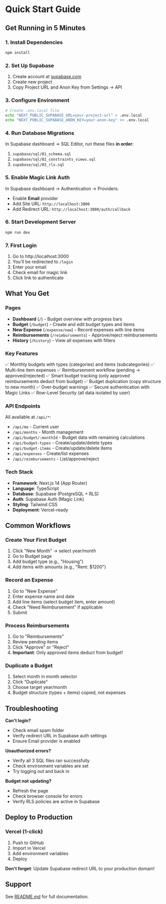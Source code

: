 # Quick Start Guide

## Get Running in 5 Minutes

### 1. Install Dependencies
```bash
npm install
```

### 2. Set Up Supabase
1. Create account at [supabase.com](https://supabase.com)
2. Create new project
3. Copy Project URL and Anon Key from Settings → API

### 3. Configure Environment
```bash
# Create .env.local file
echo "NEXT_PUBLIC_SUPABASE_URL=your-project-url" > .env.local
echo "NEXT_PUBLIC_SUPABASE_ANON_KEY=your-anon-key" >> .env.local
```

### 4. Run Database Migrations
In Supabase dashboard → SQL Editor, run these files **in order**:
1. `supabase/sql/01_schema.sql`
2. `supabase/sql/02_constraints_views.sql`
3. `supabase/sql/03_rls.sql`

### 5. Enable Magic Link Auth
In Supabase dashboard → Authentication → Providers:
- Enable **Email** provider
- Add Site URL: `http://localhost:3000`
- Add Redirect URL: `http://localhost:3000/auth/callback`

### 6. Start Development Server
```bash
npm run dev
```

### 7. First Login
1. Go to http://localhost:3000
2. You'll be redirected to `/login`
3. Enter your email
4. Check email for magic link
5. Click link to authenticate

## What You Get

### Pages
- **Dashboard** (`/`) - Budget overview with progress bars
- **Budget** (`/budget`) - Create and edit budget types and items
- **New Expense** (`/expense/new`) - Record expenses with line items
- **Reimbursements** (`/reimbursements`) - Approve/reject reimbursements
- **History** (`/history`) - View all expenses with filters

### Key Features
✅ Monthly budgets with types (categories) and items (subcategories)
✅ Multi-line item expenses
✅ Reimbursement workflow (pending → approved/rejected)
✅ Smart budget tracking (only approved reimbursements deduct from budget)
✅ Budget duplication (copy structure to new month)
✅ Over-budget warnings
✅ Secure authentication with Magic Links
✅ Row-Level Security (all data isolated by user)

### API Endpoints
All available at `/api/*`:
- `/api/me` - Current user
- `/api/months` - Month management
- `/api/budget/:monthId` - Budget data with remaining calculations
- `/api/budget-types` - Create/update/delete types
- `/api/budget-items` - Create/update/delete items
- `/api/expenses` - Create/list expenses
- `/api/reimbursements` - List/approve/reject

### Tech Stack
- **Framework**: Next.js 14 (App Router)
- **Language**: TypeScript
- **Database**: Supabase (PostgreSQL + RLS)
- **Auth**: Supabase Auth (Magic Link)
- **Styling**: Tailwind CSS
- **Deployment**: Vercel-ready

## Common Workflows

### Create Your First Budget
1. Click "New Month" → select year/month
2. Go to Budget page
3. Add budget type (e.g., "Housing")
4. Add items with amounts (e.g., "Rent: $1200")

### Record an Expense
1. Go to "New Expense"
2. Enter expense name and date
3. Add line items (select budget item, enter amount)
4. Check "Need Reimbursement" if applicable
5. Submit

### Process Reimbursements
1. Go to "Reimbursements"
2. Review pending items
3. Click "Approve" or "Reject"
4. **Important**: Only approved items deduct from budget!

### Duplicate a Budget
1. Select month in month selector
2. Click "Duplicate"
3. Choose target year/month
4. Budget structure (types + items) copied, not expenses

## Troubleshooting

**Can't login?**
- Check email spam folder
- Verify redirect URL in Supabase auth settings
- Ensure Email provider is enabled

**Unauthorized errors?**
- Verify all 3 SQL files ran successfully
- Check environment variables are set
- Try logging out and back in

**Budget not updating?**
- Refresh the page
- Check browser console for errors
- Verify RLS policies are active in Supabase

## Deploy to Production

### Vercel (1-click)
1. Push to GitHub
2. Import in Vercel
3. Add environment variables
4. Deploy

**Don't forget**: Update Supabase redirect URL to your production domain!

## Support

See [README.md](README.md) for full documentation.

